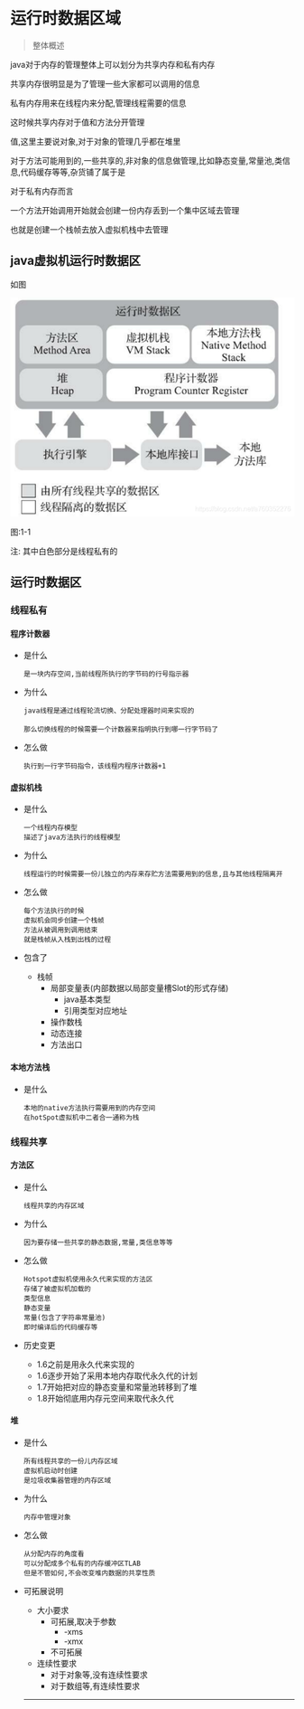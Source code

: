 # 运行时数据区域

> 整体概述

java对于内存的管理整体上可以划分为共享内存和私有内存

共享内存很明显是为了管理一些大家都可以调用的信息

私有内存用来在线程内来分配,管理线程需要的信息

这时候共享内存对于值和方法分开管理

值,这里主要说对象,对于对象的管理几乎都在堆里

对于方法可能用到的,一些共享的,非对象的信息做管理,比如静态变量,常量池,类信息,代码缓存等等,杂货铺了属于是

对于私有内存而言

一个方法开始调用开始就会创建一份内存丢到一个集中区域去管理

也就是创建一个栈帧去放入虚拟机栈中去管理

## java虚拟机运行时数据区

如图

![](\pic\java虚拟机运行时方法区.png)

图:1-1

注: 其中白色部分是线程私有的

## 运行时数据区

### 线程私有

#### 程序计数器

* 是什么

  ~~~text
  是一块内存空间,当前线程所执行的字节码的行号指示器
  ~~~

  

* 为什么

  ~~~text
  java线程是通过线程轮流切换、分配处理器时间来实现的
  
  那么切换线程的时候需要一个计数器来指明执行到哪一行字节码了
  ~~~

* 怎么做

  ~~~text
  执行到一行字节码指令，该线程内程序计数器+1
  ~~~

  

#### 虚拟机栈

* 是什么

  ~~~text
  一个线程内存模型
  描述了java方法执行的线程模型	
  ~~~

* 为什么

  ~~~text
  线程运行的时候需要一份儿独立的内存来存贮方法需要用到的信息,且与其他线程隔离开
  ~~~

  

* 怎么做

  ~~~text
  每个方法执行的时候
  虚拟机会同步创建一个栈帧
  方法从被调用到调用结束
  就是栈帧从入栈到出栈的过程
  ~~~

* 包含了
  * 栈帧
    * 局部变量表(内部数据以局部变量槽Slot的形式存储)
      * java基本类型
      * 引用类型对应地址
    * 操作数栈
    * 动态连接
    * 方法出口

#### 本地方法栈

* 是什么

  ~~~text
  本地的native方法执行需要用到的内存空间
  在hotSpot虚拟机中二者合一通称为栈
  ~~~

### 线程共享

#### 方法区

* 是什么

  ~~~text
  线程共享的内存区域
  ~~~

* 为什么

  ~~~text
  因为要存储一些共享的静态数据,常量,类信息等等
  ~~~

  

* 怎么做

  ~~~text
  Hotspot虚拟机使用永久代来实现的方法区
  存储了被虚拟机加载的
  类型信息
  静态变量
  常量(包含了字符串常量池)
  即时编译后的代码缓存等
  ~~~

  

* 历史变更

  * 1.6之前是用永久代来实现的
  * 1.6逐步开始了采用本地内存取代永久代的计划
  * 1.7开始把对应的静态变量和常量池转移到了堆
  * 1.8开始彻底用内存元空间来取代永久代

#### 堆

* 是什么

  ~~~text
  所有线程共享的一份儿内存区域
  虚拟机启动时创建
  是垃圾收集器管理的内存区域
  ~~~

* 为什么

  ~~~text
  内存中管理对象
  ~~~

* 怎么做

  ~~~text
  从分配内存的角度看
  可以分配成多个私有的内存缓冲区TLAB
  但是不管如何,不会改变堆内数据的共享性质
  ~~~

* 可拓展说明

  * 大小要求
    * 可拓展,取决于参数
      * -xms
      * -xmx
    * 不可拓展
  * 连续性要求
    * 对于对象等,没有连续性要求
    * 对于数组等,有连续性要求

  

  ---

  

  

